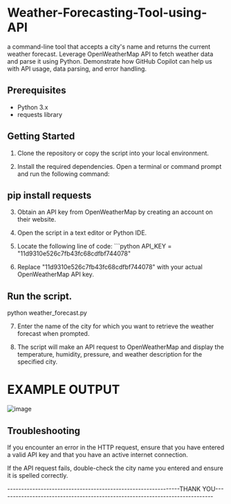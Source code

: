 # Weather-Forecasting-Tool-using-API
a command-line tool that accepts a city's name and returns the current weather forecast. Leverage OpenWeatherMap API to fetch weather data and parse it using Python. Demonstrate how GitHub Copilot can help us with API usage, data parsing, and error handling.

## Prerequisites

- Python 3.x
- requests library

## Getting Started

1. Clone the repository or copy the script into your local environment.

2. Install the required dependencies. Open a terminal or command prompt and run the following command:
## pip install requests

3. Obtain an API key from OpenWeatherMap by creating an account on their website.

4. Open the script in a text editor or Python IDE.

5. Locate the following line of code: ```python API_KEY = "11d9310e526c7fb43fc68cdfbf744078"

6. Replace "11d9310e526c7fb43fc68cdfbf744078" with your actual OpenWeatherMap API key.

##  Run the script.
python weather_forecast.py

7. Enter the name of the city for which you want to retrieve the weather forecast when prompted.

8. The script will make an API request to OpenWeatherMap and display the temperature, humidity, pressure, and weather description for the specified city.

# EXAMPLE OUTPUT
![image](https://github.com/anoushkamishra2803/Weather-Forecasting-Tool-using-API/assets/89337719/a3bc6260-6e0c-4066-948b-9663f59e4f44)

## Troubleshooting
If you encounter an error in the HTTP request, ensure that you have entered a valid API key and that you have an active internet connection.

If the API request fails, double-check the city name you entered and ensure it is spelled correctly.

--------------------------------------------------------------THANK YOU-----------------------------------------------------------------------------



